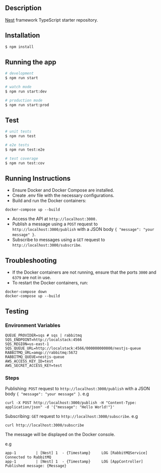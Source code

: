## Description

[Nest](https://github.com/nestjs/nest) framework TypeScript starter repository.

## Installation

```bash
$ npm install
```

## Running the app

```bash
# development
$ npm run start

# watch mode
$ npm run start:dev

# production mode
$ npm run start:prod
```

## Test

```bash
# unit tests
$ npm run test

# e2e tests
$ npm run test:e2e

# test coverage
$ npm run test:cov
```

## Running Instructions

- Ensure Docker and Docker Compose are installed.
- Create .env file with the necessary configurations.
- Build and run the Docker containers:
```
docker-compose up --build
```

- Access the API at `http://localhost:3000.`
- Publish a message using a `POST` request to `http://localhost:3000/publish` with a JSON body `{ "message": "your message" }`.
- Subscribe to messages using a `GET` request to `http://localhost:3000/subscribe`.


## Troubleshooting

- If the Docker containers are not running, ensure that the ports `3000` and `6379` are not in use.
- To restart the Docker containers, run:
```
docker-compose down
docker-compose up --build
```

## Testing

### Environment Variables

```
QUEUE_PROVIDER=sqs # sqs | rabbitmq 
SQS_ENDPOINT=http://localstack:4566
SQS_REGION=us-east-1
SQS_QUEUE_URL=http://localstack:4566/000000000000/nestjs-queue
RABBITMQ_URL=amqp://rabbitmq:5672
RABBITMQ_QUEUE=nestjs-queue
AWS_ACCESS_KEY_ID=test
AWS_SECRET_ACCESS_KEY=test
```
### Steps
Publishing: `POST` request to `http://localhost:3000/publish` with a JSON body `{ "message": "your message" }`.
e.g
```
curl -X POST http://localhost:3000/publish -H "Content-Type: application/json" -d '{"message": "Hello World!"}'
```

Subscribing: `GET` request to `http://localhost:3000/subscribe`.
e.g
```
curl http://localhost:3000/subscribe
```

The message will be displayed on the Docker console.

e.g
```
app-1         | [Nest] 1  - {Timestamp}     LOG [RabbitMQService] Connected to RabbitMQ
app-1         | [Nest] 1  - {Timestamp}     LOG [AppController] Published message: {Message}
```